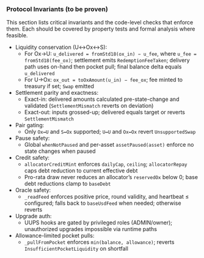 ### Protocol Invariants (to be proven)

This section lists critical invariants and the code-level checks that enforce them. Each should be covered by property tests and formal analysis where feasible.

- Liquidity conservation (U↔Ox↔S):
  - For Ox→U: `u_delivered = fromStd18(ox_in) − u_fee`, where `u_fee = fromStd18(fee_ox)`; settlement emits `RedemptionFeeTaken`; delivery path uses on-hand then pocket pull; final balance delta equals `u_delivered`
  - For U→Ox: `ox_out = toOxAmount(u_in) − fee_ox`; fee minted to treasury if set; `Swap` emitted
- Settlement parity and exactness:
  - Exact-in: delivered amounts calculated pre-state-change and validated (`SettlementMismatch` reverts on deviation)
  - Exact-out: inputs grossed-up; delivered equals target or reverts `SettlementMismatch`
- Pair gating:
  - Only `Ox↔U` and `S↔Ox` supported; `U↔U` and `Ox↔Ox` revert `UnsupportedSwap`
- Pause safety:
  - Global `whenNotPaused` and per-asset `assetPaused(asset)` enforce no state changes when paused
- Credit safety:
  - `allocatorCreditMint` enforces `dailyCap`, `ceiling`; `allocatorRepay` caps debt reduction to current effective debt
  - Pro-rata draw never reduces an allocator’s `reservedOx` below 0; base debt reductions clamp to `baseDebt`
- Oracle safety:
  - `_readFeed` enforces positive price, round validity, and heartbeat ≤ configured; falls back to `baseUsdFeed` when needed; otherwise reverts
- Upgrade auth:
  - UUPS hooks are gated by privileged roles (ADMIN/owner); unauthorized upgrades impossible via runtime paths
- Allowance-limited pocket pulls:
  - `_pullFromPocket` enforces `min(balance, allowance)`; reverts `InsufficientPocketLiquidity` on shortfall
